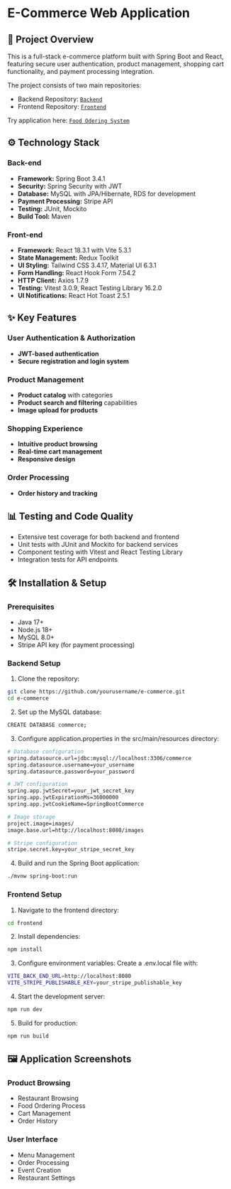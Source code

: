 # E-Commerce Web Application

## 🎯 Project Overview
This is a full-stack e-commerce platform built with Spring Boot and React, featuring secure user authentication, product management, shopping cart functionality, and payment processing integration.

The project consists of two main repositories:
- Backend Repository: [`Backend`][backend]
- Frontend Repository: [`Frontend`][frontend]

Try application here:
[`Food Odering System`][demo]

[backend]: https://github.com/Kyoka-run/Commerce-Backend
[frontend]: https://github.com/Kyoka-run/Commerce-Frontend
[demo]: http://kyoka-ecommerce.s3-website-eu-west-1.amazonaws.com/

## ⚙️ Technology Stack

### Back-end
- **Framework:** Spring Boot 3.4.1
- **Security:** Spring Security with JWT
- **Database:** MySQL with JPA/Hibernate, RDS for development
- **Payment Processing:** Stripe API
- **Testing:** JUnit, Mockito
- **Build Tool:** Maven

### Front-end
- **Framework:** React 18.3.1 with Vite 5.3.1
- **State Management:** Redux Toolkit
- **UI Styling:** Tailwind CSS 3.4.17, Material UI 6.3.1
- **Form Handling:** React Hook Form 7.54.2
- **HTTP Client:** Axios 1.7.9
- **Testing:** Vitest 3.0.9, React Testing Library 16.2.0
- **UI Notifications:** React Hot Toast 2.5.1

## ✨ Key Features

### User Authentication & Authorization
- **JWT-based authentication**
- **Secure registration and login system**

### Product Management
- **Product catalog** with categories
- **Product search and filtering** capabilities
- **Image upload for products**

### Shopping Experience
- **Intuitive product browsing**
- **Real-time cart management**
- **Responsive design**

### Order Processing
- **Order history and tracking**


## 📊 Testing and Code Quality

- Extensive test coverage for both backend and frontend
- Unit tests with JUnit and Mockito for backend services
- Component testing with Vitest and React Testing Library
- Integration tests for API endpoints

## 🛠️ Installation & Setup

### Prerequisites
- Java 17+
- Node.js 18+
- MySQL 8.0+
- Stripe API key (for payment processing)

### Backend Setup
1. Clone the repository:
```bash
git clone https://github.com/yourusername/e-commerce.git
cd e-commerce
```
2. Set up the MySQL database:
```bash
CREATE DATABASE commerce;
```
3. Configure application.properties in the src/main/resources directory:
```bash
# Database configuration
spring.datasource.url=jdbc:mysql://localhost:3306/commerce
spring.datasource.username=your_username
spring.datasource.password=your_password

# JWT configuration
spring.app.jwtSecret=your_jwt_secret_key
spring.app.jwtExpirationMs=36000000
spring.app.jwtCookieName=SpringBootCommerce

# Image storage
project.image=images/
image.base.url=http://localhost:8080/images

# Stripe configuration
stripe.secret.key=your_stripe_secret_key
```
4. Build and run the Spring Boot application:
```bash
./mvnw spring-boot:run
```

### Frontend Setup
1. Navigate to the frontend directory:
```bash
cd frontend
```
2. Install dependencies:
```bash
npm install
```
3. Configure environment variables:
   Create a .env.local file with:
```bash
VITE_BACK_END_URL=http://localhost:8080
VITE_STRIPE_PUBLISHABLE_KEY=your_stripe_publishable_key
```
4. Start the development server:
```bash
npm run dev
```
5. Build for production:
```bash
npm run build
```

## 🖼️ Application Screenshots

### Product Browsing
- Restaurant Browsing
- Food Ordering Process
- Cart Management
- Order History

### User Interface
- Menu Management
- Order Processing
- Event Creation
- Restaurant Settings
